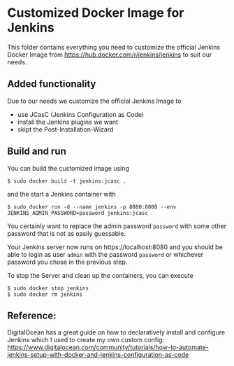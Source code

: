 # Customized Docker Image for Jenkins
This folder contains everything you need to customize the official 
Jenkins Docker Image from https://hub.docker.com/r/jenkins/jenkins
to suit our needs.


## Added functionality
Due to our needs we customize the official Jenkins Image to 
* use JCasC (Jenkins Configuration as Code)
* install the Jenkins plugins we want
* skipt the Post-Installation-Wizard


## Build and run
You can build the customized image using
```
$ sudo docker build -t jenkins:jcasc .
```
and the start a Jenkins container with
```
$ sudo docker run -d --name jenkins -p 8080:8080 --env JENKINS_ADMIN_PASSWORD=password jenkins:jcasc
```
You certainly want to replace the admin password `password` with some
other password that is not as easily guessable.

Your Jenkins server now runs on https://localhost:8080 and you should be
able to login as user `admin` with the password `password` or whichever
password you chose in the previous step.

To stop the Server and clean up the containers, you can execute
```
$ sudo docker stop jenkins
$ sudo docker rm jenkins
```

## Reference:
DigitalOcean has a great guide on how to declaratively install 
and configure Jenkins which I used to create my own custom config:
https://www.digitalocean.com/community/tutorials/how-to-automate-jenkins-setup-with-docker-and-jenkins-configuration-as-code
